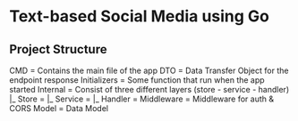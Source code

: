 # Text-based Social Media using Go

## Project Structure
CMD = Contains the main file of the app
DTO = Data Transfer Object for the endpoint response
Initializers = Some function that run when the app started
Internal = Consist of three different layers (store - service - handler)
    |_ Store = 
    |_ Service =
    |_ Handler = 
Middleware = Middleware for auth & CORS
Model = Data Model
